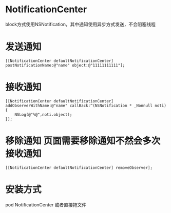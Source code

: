 # NotificationCenter
block方式使用NSNotification，其中通知使用异步方式发送，不会阻塞线程

# 发送通知
    [[NotificationCenter defaultNotificationCenter] postNotificationName:@"name" object:@"11111111111"];
# 接收通知
    [[NotificationCenter defaultNotificationCenter] addObserverWithName:@"name" callBack:^(NSNotification * _Nonnull noti) {
        NSLog(@"%@",noti.object);
    }];
# 移除通知  页面需要移除通知不然会多次接收通知
    [[NotificationCenter defaultNotificationCenter] removeObserver];
# 安装方式 
pod NotificationCenter
或者直接拖文件
